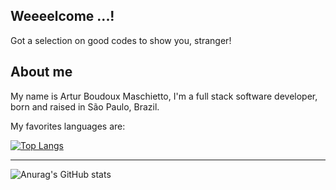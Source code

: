 <h2>Weeeelcome ...!</h2>

Got a selection on good codes to show you, stranger!

<h2>About me</h2>

My name is Artur Boudoux Maschietto, I'm a full stack software developer, born and raised in São Paulo, Brazil.

My favorites languages are:

[![Top Langs](https://github-readme-stats.vercel.app/api/top-langs/?username=KaiqueJuvencio&exclude_repo=portfolio-tcb,abmaschietto.github.io&show_icons=true&hide=html,teX&theme=dark)](https://github.com/anuraghazra/github-readme-stats) 

_____________


![Anurag's GitHub stats](https://github-readme-stats.vercel.app/api?username=abmaschietto&show_icons=true&theme=tokyonight)
